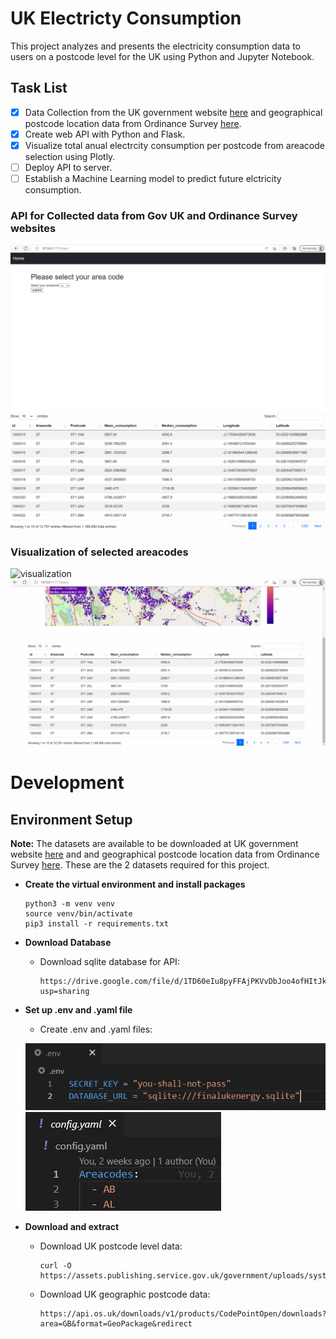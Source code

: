 # UK Electricty Consumption
 This project analyzes and presents the electricity consumption data to users on a postcode level for the UK using Python and Jupyter Notebook.

 ## Task List
- [x] Data Collection from the UK government website [here](https://www.gov.uk/government/uploads/system/uploads/attachment_data/file/1050244/Postcode_Level_Standard_Electricity_2020_A_to_K.csv/preview) and geographical postcode location data from Ordinance Survey [here](https://osdatahub.os.uk/downloads/open/CodePointOpen).
- [x] Create web API with Python and Flask.
- [x] Visualize total anual electrcity consumption per postcode from areacode selection using Plotly.
- [ ] Deploy API to server.
- [ ] Establish a Machine Learning model to predict future elctricity consumption.

### API for Collected data from Gov UK and Ordinance Survey websites
![data_collection](/Asset/data_collection.gif)
![data_collection2](/Asset/data_collection2.gif)

### Visualization of selected areacodes
![visualization](/Asset/visualization.gif)
![home_feature](/Asset/home_feature.gif)

# Development

## Environment Setup
**Note:**
The datasets are available to be downloaded at UK government website [here](https://www.gov.uk/government/uploads/system/uploads/attachment_data/file/1050244/Postcode_Level_Standard_Electricity_2020_A_to_K.csv/preview) and and geographical postcode location data from Ordinance Survey [here](https://osdatahub.os.uk/downloads/open/CodePointOpen). These are the 2 datasets required for this project.

* **Create the virtual environment and install packages**
  ```
  python3 -m venv venv
  source venv/bin/activate
  pip3 install -r requirements.txt
  ```

* **Download Database**
  * Download sqlite database for API:  
    ```
    https://drive.google.com/file/d/1TD60eIu8pyFFAjPKVvDbJoo4ofHItJk3/view?usp=sharing
    ```

* **Set up .env and .yaml file**
  * Create .env and .yaml files:

  ![envsetup](/Asset/envsetup.JPG)
  ![yamlareacodes](/Asset/yamlareacodes.JPG)

* **Download and extract**
  * Download UK postcode level data:  
    ```
    curl -O https://assets.publishing.service.gov.uk/government/uploads/system/uploads/attachment_data/file/1050244/Postcode_Level_Standard_Electricity_2020_A_to_K.csv
    ```
  * Download UK geographic postcode data:
    ```
    https://api.os.uk/downloads/v1/products/CodePointOpen/downloads?area=GB&format=GeoPackage&redirect
    ```


  